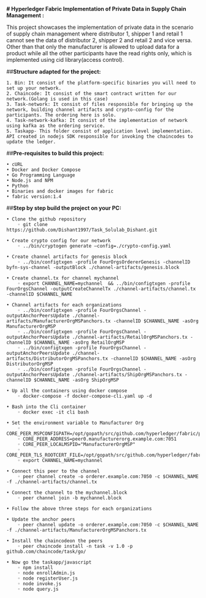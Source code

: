**# Hyperledger Fabric Implementation of Private Data in Supply Chain Management :**

This project showcases the implementation of private data in the scenario of supply chain management where distributor 1, shipper 1 and retail 1 cannot see the data of   distributor 2, shipper 2 and retail 2 and vice versa.
Other than that only the manufacturer is allowed to upload data for a product while all the other participants have the read rights only, which is implemented using cid library(access control).

##**Structure adapted for the project:**

    1. Bin: It consist of the platform-specific binaries you will need to set up your network.
    2. Chaincode: It consist of the smart contract written for our network.(Golang is used in this case)
    3. Task-network: It consist of files responsible for bringing up the network, building channel artifacts and crypto-config for the participants. The ordering here is solo.
    4. Task-network-kafka: It consist of the implementation of network using kafka as the ordering service.
    5. Taskapp- This folder consist of application level implementation. API created in nodejs SDK responsible for invoking the chaincodes to update the ledger.

##**Pre-requisites to build this project:**

    • cURL
    • Docker and Docker Compose
    • Go Programming Language
    • Node.js and NPM
    • Python
    • Binaries and docker images for fabric
    • fabric version:1.4

##**Step by step build the project on your PC:**

    • Clone the github repository
        ◦ git clone https://github.com/Dishant1997/Task_Solulab_Dishant.git

    • Create crypto config for our network
        ◦ ../bin/cryptogen generate –config=./crypto-config.yaml

    • Create channel artifacts for genesis block
        ◦ ../bin/configtxgen -profile FourOrgsOrdererGenesis -channelID byfn-sys-channel -outputBlock ./channel-artifacts/genesis.block

    • Create channel.tx for channel mychannel
        ◦ export CHANNEL_NAME=mychannel  && ../bin/configtxgen -profile FourOrgsChannel -outputCreateChannelTx ./channel-artifacts/channel.tx -channelID $CHANNEL_NAME

    • Channel artifacts for each organizations
        ◦ ../bin/configtxgen -profile FourOrgsChannel -outputAnchorPeersUpdate ./channel-artifacts/ManufacturerOrgMSPanchors.tx -channelID $CHANNEL_NAME -asOrg ManufacturerOrgMSP
        ◦ ../bin/configtxgen -profile FourOrgsChannel -outputAnchorPeersUpdate ./channel-artifacts/RetailOrgMSPanchors.tx -channelID $CHANNEL_NAME -asOrg RetailOrgMSP
        ◦ ../bin/configtxgen -profile FourOrgsChannel -outputAnchorPeersUpdate ./channel-artifacts/DistributorOrgMSPanchors.tx -channelID $CHANNEL_NAME -asOrg DistributorOrgMSP
        ◦ ../bin/configtxgen -profile FourOrgsChannel -outputAnchorPeersUpdate ./channel-artifacts/ShipOrgMSPanchors.tx -channelID $CHANNEL_NAME -asOrg ShipOrgMSP

    • Up all the containers using docker compose
        ◦ docker-compose -f docker-compose-cli.yaml up -d

    • Bash into the Cli container
        ◦ docker exec -it cli bash

    • Set the environment variable to Manufacturer Org
        ◦ CORE_PEER_MSPCONFIGPATH=/opt/gopath/src/github.com/hyperledger/fabric/peer/crypto/peerOrganizations/manufacturerorg.example.com/users/Admin@manufacturerorg.example.com/msp
        ◦ CORE_PEER_ADDRESS=peer0.manufacturerorg.example.com:7051
        ◦ CORE_PEER_LOCALMSPID="ManufacturerOrgMSP"
        ◦ CORE_PEER_TLS_ROOTCERT_FILE=/opt/gopath/src/github.com/hyperledger/fabric/peer/crypto/peerOrganizations/manufacturerorg.example.com/peers/peer0.manufacturerorg.example.com/tls/ca.crt
        ◦ export CHANNEL_NAME=mychannel

    • Connect this peer to the channel
        ◦ peer channel create -o orderer.example.com:7050 -c $CHANNEL_NAME -f ./channel-artifacts/channel.tx 

    • Connect the channel to the mychannel.block
        ◦ peer channel join -b mychannel.block

    • Follow the above three steps for each organizations

    • Update the anchor peers
        ◦ peer channel update -o orderer.example.com:7050 -c $CHANNEL_NAME -f ./channel-artifacts/ManufacturerOrgMSPanchors.tx 

    • Install the chaincodeon the peers
        ◦ peer chaincode install -n task -v 1.0 -p github.com/chaincode/task/go/

    • Now go the taskapp/javascript
        ◦ npm install
        ◦ node enrollAdmin.js
        ◦ node registerUser.js
        ◦ node invoke.js
        ◦ node query.js
